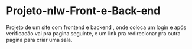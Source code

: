 # Projeto-nlw-Front-e-Back-end

Projeto de um site com frontend e backend ,  onde coloca  um login e após verificacão vai pra pagina seguinte, e um link pra redirecionar pra outra  pagina para criar uma sala.
